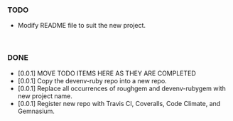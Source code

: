### TODO
- Modify README file to suit the new project.


<br>


### DONE
- [0.0.1] MOVE TODO ITEMS HERE AS THEY ARE COMPLETED
- [0.0.1] Copy the devenv-ruby repo into a new repo.
- [0.0.1] Replace all occurrences of roughgem and devenv-rubygem with new project name.
- [0.0.1] Register new repo with Travis CI, Coveralls, Code Climate, and Gemnasium.
